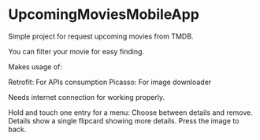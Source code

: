 # UpcomingMoviesMobileApp
Simple project for request upcoming movies from TMDB.

You can filter your movie for easy finding.

Makes usage of:

Retrofit: For APIs consumption
Picasso: For image downloader

Needs internet connection for working properly.

Hold and touch one entry for a menu:
Choose between details and remove.
Details show a single flipcard showing more details.
Press the image to back.
